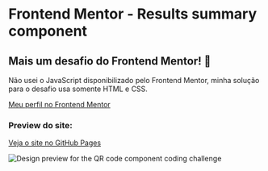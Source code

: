 # Frontend Mentor - Results summary component

## Mais um desafio do Frontend Mentor! 👋

Não usei o JavaScript disponibilizado pelo Frontend Mentor, minha solução para o desafio usa somente HTML e CSS.

[Meu perfil no Frontend Mentor](https://www.frontendmentor.io/profile/joaoglibras)

### Preview do site:
[Veja o site no GitHub Pages](https://joaoglibras.github.io/desafios/frontend-mentor/results-summary/)

![Design preview for the QR code component coding challenge](https://i.imgur.com/5NEQvpL.png)

